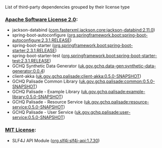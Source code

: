 List of third-party dependencies grouped by their license type

### [Apache Software License 2.0](./licenses/apache_software_license_2.0.txt):
* jackson-databind ([com.fasterxml.jackson.core:jackson-databind:2.11.0](http://github.com/FasterXML/jackson))
* spring-boot-autoconfigure ([org.springframework.boot:spring-boot-autoconfigure:2.3.1.RELEASE](https://spring.io/projects/spring-boot))
* spring-boot-starter ([org.springframework.boot:spring-boot-starter:2.3.1.RELEASE](https://spring.io/projects/spring-boot))
* spring-boot-starter-test ([org.springframework.boot:spring-boot-starter-test:2.3.1.RELEASE](https://spring.io/projects/spring-boot))
* GCHQ Synthetic Data Generator ([uk.gov.gchq.data-gen:synthetic-data-generator:0.0.4](https://github.com/gchq/synthetic-data-generator))
* client-akka ([uk.gov.gchq.palisade:client-akka:0.5.0-SNAPSHOT](https://github.com/gchq/Palisade-clients/tree/develop/client-akka))
* GCHQ Palisade Common Library ([uk.gov.gchq.palisade:common:0.5.0-SNAPSHOT](https://github.com/gchq/Palisade-common))
* GCHQ Palisade - Example Library ([uk.gov.gchq.palisade:example-library:0.5.0-SNAPSHOT](https://github.com/gchq/Palisade-examples/tree/develop/example-library))
* GCHQ Palisade - Resource Service ([uk.gov.gchq.palisade:resource-service:0.5.0-SNAPSHOT](https://github.com/gchq/Palisade-services/tree/develop/resource-service))
* GCHQ Palisade - User Service ([uk.gov.gchq.palisade:user-service:0.5.0-SNAPSHOT](https://github.com/gchq/Palisade-services/tree/develop/user-service))

### [MIT License](./licenses/mit_license.txt):
* SLF4J API Module ([org.slf4j:slf4j-api:1.7.30](http://www.slf4j.org))

